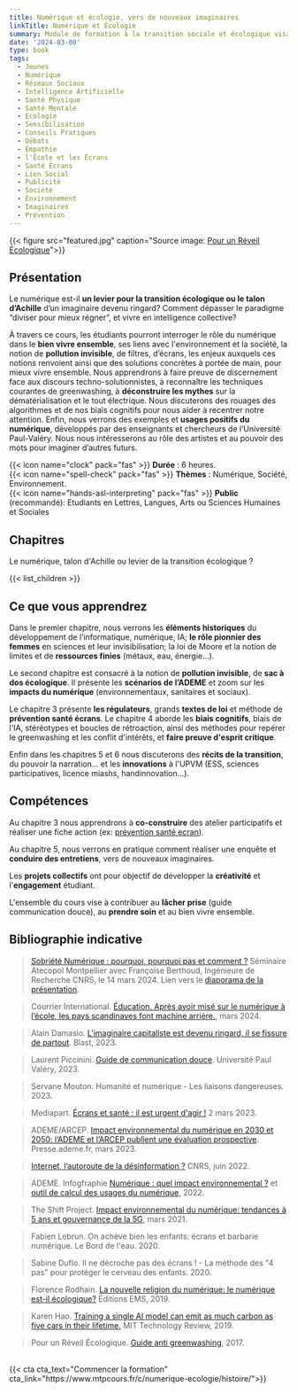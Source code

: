 ```yaml
---
title: Numérique et écologie, vers de nouveaux imaginaires
linkTitle: Numérique et Écologie
summary: Module de formation à la transition sociale et écologique visant à interroger les impacts du numérique et nos usages pour bien vivre ensemble. Prévention santé écrans. Pouvoir des imaginaires et récits de la transition.
date: '2024-03-08'
type: book
tags:
  - Jeunes
  - Numérique
  - Réseaux Sociaux
  - Intelligence Artificielle
  - Santé Physique
  - Santé Mentale
  - Ecologie
  - Sensibilisation
  - Conseils Pratiques
  - Débats
  - Empathie
  - l'École et les Écrans
  - Santé Écrans
  - Lien Social
  - Publicité
  - Société
  - Environnement
  - Imaginaires
  - Prévention
---
```


{{< figure src="featured.jpg" caption="Source image: [Pour un Réveil Écologique](https://pour-un-reveil-ecologique.org/fr/)">}}

## Présentation

Le numérique est-il <b>un levier pour la transition écologique ou le talon d’Achille</b> d’un imaginaire devenu ringard? Comment dépasser le paradigme “diviser pour mieux régner”, et vivre en intelligence collective? 

À travers ce cours, les étudiants pourront interroger le rôle du numérique dans le <b>bien vivre ensemble</b>, ses liens avec l'environnement et la société, la notion de <b>pollution invisible</b>, de filtres, d’écrans, les enjeux auxquels ces notions renvoient ainsi que des solutions concrètes à portée de main, pour mieux vivre ensemble. Nous apprendrons à faire preuve de discernement face aux discours techno-solutionnistes, à reconnaître les techniques courantes de greenwashing, à <b>déconstruire les mythes</b> sur la dématérialisation et le tout électrique. Nous discuterons des rouages des algorithmes et de nos biais cognitifs pour nous aider à recentrer notre attention. Enfin, nous verrons des exemples et <b>usages positifs du numérique</b>, développés par des enseignants et chercheurs de l’Université Paul-Valéry. Nous nous intéresserons au rôle des artistes et au pouvoir des mots pour imaginer d’autres futurs.

{{< icon name="clock" pack="fas" >}} <b>Durée</b> : 6 heures. <br>
{{< icon name="spell-check" pack="fas" >}} <b>Thèmes</b> : Numérique, Société, Environnement. <br>
{{< icon name="hands-asl-interpreting" pack="fas" >}} <b>Public</b> (recommandé): Etudiants en Lettres, Langues, Arts ou Sciences Humaines et Sociales

## Chapitres

Le numérique, talon d'Achille ou levier de la transition écologique ? 

{{< list_children >}}

## Ce que vous apprendrez

Dans le premier chapitre, nous verrons les <b>éléments historiques</b> du développement de l’informatique, numérique, IA; <b>le rôle pionnier des femmes</b> en sciences et leur invisibilisation; la loi de Moore et la notion de limites et de <b>ressources finies</b> (métaux, eau, énergie…).

Le second chapitre est consacré à la notion de <b>pollution invisible</b>, de <b>sac à dos écologique</b>. Il présente les <b>scénarios de l’ADEME</b> et zoom sur les <b>impacts du numérique</b> (environnementaux, sanitaires et sociaux).

Le chapitre 3 présente <b>les régulateurs</b>, grands <b>textes de loi</b> et méthode de <b>prévention santé écrans</b>. Le chapitre 4 aborde les <b>biais cognitifs</b>, biais de l'IA, stéréotypes et boucles de rétroaction, ainsi des méthodes pour repérer le greenwashing et les conflit d'intérêts, et <b>faire preuve d'esprit critique</b>.

Enfin dans les chapitres 5 et 6 nous discuterons des <b>récits de la transition</b>, du pouvoir la narration... et les <b>innovations</b> à l'UPVM (ESS, sciences participatives, licence miashs, handinnovation...).

## Compétences

Au chapitre 3 nous apprendrons à <b>co-construire</b> des atelier participatifs et réaliser une fiche action (ex: [prévention santé ecran](https://www.mtpcours.fr/c/numerique-ecologie/prevention-sante-ecrans/)). 

Au chapitre 5, nous verrons en pratique comment réaliser une enquête et <b>conduire des entretiens</b>, vers de nouveaux imaginaires.

Les <b>projets collectifs</b> ont pour objectif de développer la <b>créativité</b> et l'<b>engagement</b> étudiant.

L'ensemble du cours vise à contribuer au <b>lâcher prise</b> (guide communication douce), au <b>prendre soin</b> et au bien vivre ensemble.

## Bibliographie indicative

> [Sobriété Numérique : pourquoi, pourquoi pas et comment ?](https://atecopolmtp.hypotheses.org/352) Séminaire Atecopol Montpellier avec Françoise Berthoud, Ingénieure de Recherche CNRS, le 14 mars 2024. Lien vers le [diaporama de la présentation](https://atecopolmtp.hypotheses.org/files/2024/03/Sobriete-Numerique-atecopol-montpellier-mars-2024.pdf).

> Courrier International. [Éducation. Après avoir misé sur le numérique à l’école, les pays scandinaves font machine arrière.](https://www.courrierinternational.com/article/education-apres-avoir-mise-sur-le-numerique-a-l-ecole-les-pays-scandinaves-font-machine-arriere), mars 2024.

> Alain Damasio. [L'imaginaire capitaliste est devenu ringard, il se fissure de partout](https://www.youtube.com/watch?v=Y8SpcxR6FjQ). Blast, 2023.

> Laurent Piccinini. [Guide de communication douce](https://www.univ-montp3.fr/sites/default/files/guide_de_la_communication_douce_2023_0.pdf). Université Paul Valéry, 2023.

> Servane Mouton. Humanité et numérique - Les liaisons dangereuses. 2023.

> Mediapart. [Écrans et santé : il est urgent d'agir !](https://blogs.mediapart.fr/emmanuel-prados/blog/020323/ecrans-et-sante-il-est-urgent-d-agir) 2 mars 2023.

> ADEME/ARCEP. [Impact environnemental du numérique en 2030 et 2050: l’ADEME et l’ARCEP publient une évaluation prospective](https://presse.ademe.fr/2023/03/impact-environnemental-du-numerique-en-2030-et-2050-lademe-et-larcep-publient-une-evaluation-prospective.html). Presse.ademe.fr, mars 2023.

> [Internet, l’autoroute de la désinformation ?](https://lejournal.cnrs.fr/articles/internet-lautoroute-de-la-desinformation) CNRS, juin 2022.

> ADEME. Infogfraphie [Numérique : quel impact environnemental ?](https://infos.ademe.fr/magazine-avril-2022/faits-et-chiffres/numerique-quel-impact-environnemental/) et [outil de calcul des usages du numérique](https://agirpourlatransition.ademe.fr/particuliers/bureau/numerique/calculez-lempreinte-carbone-usages-numeriques), 2022.

> The Shift Project. [Impact environnemental du numérique: tendances à 5 ans et gouvernance de la 5G](https://theshiftproject.org/wp-content/uploads/2021/03/Note-danalyse_Numerique-et-5G_30-mars-2021.pdf), mars 2021.

> Fabien Lebrun. On achève bien les enfants: écrans et barbarie numérique. Le Bord de l'eau. 2020.

> Sabine Duflo. Il ne décroche pas des écrans ! - La méthode des "4 pas" pour protéger le cerveau des enfants. 2020.

> Florence Rodhain. [La nouvelle religion du numérique: le numérique est-il écologique?](https://www.editions-ems.fr/boutique/la-nouvelle-religion-du-numerique-le-numerique-est-il-ecologique/) Éditions EMS, 2019.

> Karen Hao. [Training a single AI model can emit as much carbon as five cars in their lifetime.](https://www.technologyreview.com/2019/06/06/239031/training-a-single-ai-model-can-emit-as-much-carbon-as-five-cars-in-their-lifetimes/) MIT Technology Review, 2019.

> Pour un Réveil Écologique. [Guide anti greenwashing](https://pour-un-reveil-ecologique.org/fr/les-entreprises-nous-repondent/#guide-anti-greenwashing), 2017.

<br>
{{< cta cta_text="Commencer la formation" cta_link="https://www.mtpcours.fr/c/numerique-ecologie/histoire/">}}